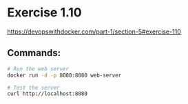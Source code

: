 # Exercise 1.10
https://devopswithdocker.com/part-1/section-5#exercise-110


## Commands:
``` bash
# Run the web server
docker run -d -p 8080:8080 web-server

# Test the server
curl http://localhost:8080
```